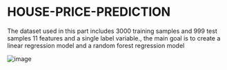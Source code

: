 # HOUSE-PRICE-PREDICTION
The dataset used in this part includes 3000 training samples and 999 test samples 11 features and a single label variable., the main goal is to create a linear regression model and a random forest regression model

![image](https://tse1.mm.bing.net/th?id=OIP.Mkwzx5ZaffXDqpf4mRpiewHaGl&pid=Api&rs=1&c=1&qlt=95&w=124&h=110)
